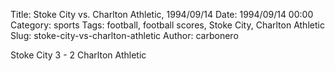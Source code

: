 Title: Stoke City vs. Charlton Athletic, 1994/09/14
Date: 1994/09/14 00:00
Category: sports
Tags: football, football scores, Stoke City, Charlton Athletic
Slug: stoke-city-vs-charlton-athletic
Author: carbonero


Stoke City 3 - 2 Charlton Athletic
